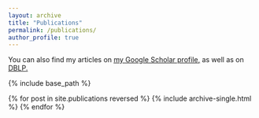 ```yaml
---
layout: archive
title: "Publications"
permalink: /publications/
author_profile: true
---
```


  You can also find my articles on <u><a href="{{author.googlescholar}}">my Google Scholar profile</a>,</u> as well as on <u><a href="https://dblp.org/pid/33/10169.html">DBLP</a>.</u>


{% include base_path %}

{% for post in site.publications reversed %}
  {% include archive-single.html %}
{% endfor %}
